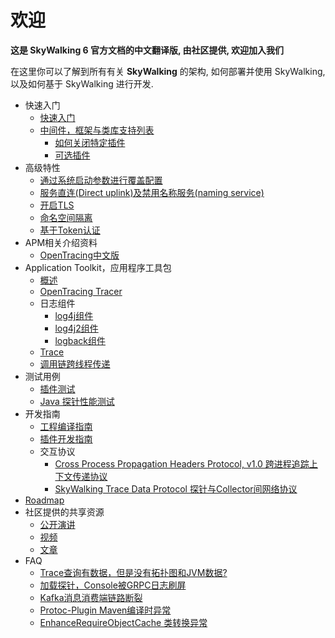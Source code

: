 # 欢迎
**这是 SkyWalking 6 官方文档的中文翻译版, 由社区提供, 欢迎加入我们**

在这里你可以了解到所有有关 **SkyWalking** 的架构, 如何部署并使用 SkyWalking, 以及如何基于 SkyWalking 进行开发.

  * 快速入门
    * [快速入门](Quick-start-CN.md)
    * [中间件，框架与类库支持列表](Supported-list.md)
        * [如何关闭特定插件](How-to-disable-plugin-CN.md)
        * [可选插件](Optional-plugins-CN.md)
  * 高级特性
    * [通过系统启动参数进行覆盖配置](Setting-override-CN.md)
    * [服务直连(Direct uplink)及禁用名称服务(naming service)](Direct-uplink-CN.md)
    * [开启TLS](TLS-CN.md)
    * [命名空间隔离](Namespace-CN.md)
    * [基于Token认证](Token-auth-CN.md)
  * APM相关介绍资料
    * [OpenTracing中文版](https://github.com/opentracing-contrib/opentracing-specification-zh)
  * Application Toolkit，应用程序工具包
    * [概述](Application-toolkit-CN.md)
    * [OpenTracing Tracer](Opentracing-CN.md)
    * 日志组件
      * [log4j组件](Application-toolkit-log4j-1.x-CN.md)
      * [log4j2组件](Application-toolkit-log4j-2.x-CN.md)
      * [logback组件](Application-toolkit-logback-1.x-CN.md)
    * [Trace](Application-toolkit-trace-CN.md)
    * [调用链跨线程传递](Application-toolkit-trace-cross-thread-CN.md) 
  * 测试用例
    * [插件测试](https://github.com/SkywalkingTest/agent-integration-test-report)
    * [Java 探针性能测试](https://skywalkingtest.github.io/Agent-Benchmarks/README_zh.html)
  * 开发指南
    * [工程编译指南](How-to-build-CN.md)
    * [插件开发指南](Plugin-Development-Guide-CN.md)
    * 交互协议
        * [Cross Process Propagation Headers Protocol, v1.0  跨进程追踪上下文传递协议](Skywalking-Cross-Process-Propagation-Headers-Protocol-CN-v1.md)
        * [SkyWalking Trace Data Protocol 探针与Collector间网络协议](Trace-Data-Protocol-CN.md)
  * [Roadmap](ROADMAP.md)
  * 社区提供的共享资源
    * [公开演讲](https://github.com/OpenSkywalking/Community#public-speakings)
    * [视频](https://github.com/OpenSkywalking/Community#videos)
    * [文章](https://github.com/OpenSkywalking/Community#articles)
  * FAQ
    * [Trace查询有数据，但是没有拓扑图和JVM数据?](FAQ/Why-have-traces-no-others-CN.md)
    * [加载探针，Console被GRPC日志刷屏](FAQ/Too-many-gRPC-logs-CN.md)
    * [Kafka消息消费端链路断裂](FAQ/Kafka-plugin-CN.md)
    * [Protoc-Plugin Maven编译时异常](FAQ/Protoc-Plugin-Fails-When-Build-CN.md)
    * [EnhanceRequireObjectCache 类转换异常](FAQ/EnhanceRequireObjectCache-Cast-Exception-CN.md)
    
